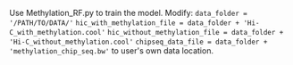Use Methylation_RF.py to train the model.
Modify:
`data_folder = '/PATH/TO/DATA/'`
`hic_with_methylation_file = data_folder + 'Hi-C_with_methylation.cool'`
`hic_without_methylation_file = data_folder + 'Hi-C_without_methylation.cool'`
`chipseq_data_file = data_folder + 'methylation_chip_seq.bw'`
to user's own data location.
